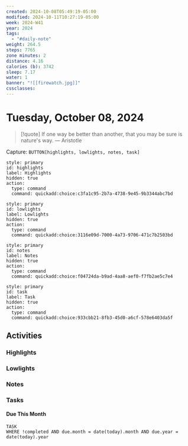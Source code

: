 ```yaml
---
created: 2024-10-08T05:49:19-05:00
modified: 2024-10-11T10:27:19-05:00
week: 2024-W41
year: 2024
tags:
  - "#daily-note"
weight: 264.5
steps: 7765
zone minutes: 2
distance: 4.16
calories (b): 3742
sleep: 7.17
water: 1
banner: "![[firewatch.jpg]]"
cssclasses: 
---
```

# Tuesday, October 08, 2024

> [!quote] If one way be better than another, that you may be sure is nature's way.
> — Aristotle

Capture: `BUTTON[highlights, lowlights, notes, task]`

```meta-bind-button
style: primary
id: highlights
label: Highlights
hidden: true
action:
  type: command
  command: quickadd:choice:c3fa1c95-2b7a-4738-9e45-9b3344abc7bd
```

```meta-bind-button
style: primary
id: lowlights
label: Lowlights
hidden: true
action:
  type: command
  command: quickadd:choice:3116e09d-7000-4a73-9706-471c7b2503bd
```

```meta-bind-button
style: primary
id: notes
label: Notes
hidden: true
action:
  type: command
  command: quickadd:choice:f04724da-b9ad-4aa8-aef0-f7fb2ae5c7e4
```

```meta-bind-button
style: primary
id: task
label: Task
hidden: true
action:
  type: command
  command: quickadd:choice:933cbb21-8fb3-45d0-a6cf-578e6403da5f
```

## Activities

### Highlights
 
### Lowlights

### Notes

### Tasks

#### Due This Month

```dataview
TASK
WHERE !completed AND due.month = date(today).month AND due.year = date(today).year
```